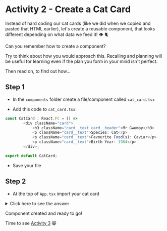 # Activity 2 - Create a Cat Card

Instead of hard coding our cat cards (like we did when we copied and pasted that HTML earlier), let's create a reusable component, that looks different depending on what data we feed it! 👁 🐈

Can you remember how to create a component?

Try to think about how you would approach this. Recalling and planning will be useful for learning even if the plan you form in your mind isn't perfect.

Then read on, to find out how...

## Step 1

-   In the `components` folder create a file/component called `cat_card.tsx`

-   Add this code to `cat_card.tsx`:

```JavaScript
const CatCard : React.FC = () =>
        <div className="card">
            <h3 className="card__text card__header">Mr Gwumpy</h3>
            <p className="card__text">Species: Cat</p>
            <p className="card__text">Favourite Food(s): Caviar</p>
            <p className="card__text">Birth Year: 1984</p>
        </div>;

export default CatCard;
```

-   Save your file

## Step 2

-   At the top of `App.tsx` import your cat card

<details>
<summary>Click here to see the answer</summary>
<pre>

`import CatCard from './components/cat_card'`

</pre>
</details>

Component created and ready to go!

Time to see [Activity 3](./activity_3.md) 😸
